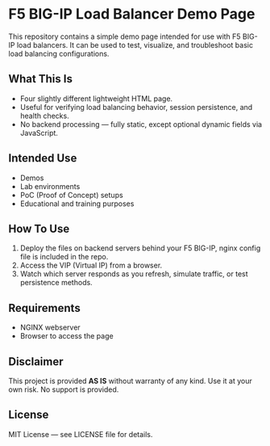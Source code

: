 # F5 BIG-IP Load Balancer Demo Page

This repository contains a simple demo page intended for use with F5 BIG-IP load balancers.
It can be used to test, visualize, and troubleshoot basic load balancing configurations.

## What This Is

- Four slightly different lightweight HTML page.
- Useful for verifying load balancing behavior, session persistence, and health checks.
- No backend processing — fully static, except optional dynamic fields via JavaScript.

## Intended Use

- Demos
- Lab environments
- PoC (Proof of Concept) setups
- Educational and training purposes

## How To Use

1. Deploy the files on backend servers behind your F5 BIG-IP, nginx config file is included in the repo.
2. Access the VIP (Virtual IP) from a browser.
3. Watch which server responds as you refresh, simulate traffic, or test persistence methods.

## Requirements

- NGINX webserver
- Browser to access the page

## Disclaimer

This project is provided **AS IS** without warranty of any kind.
Use it at your own risk. No support is provided.

## License

MIT License — see LICENSE file for details.
